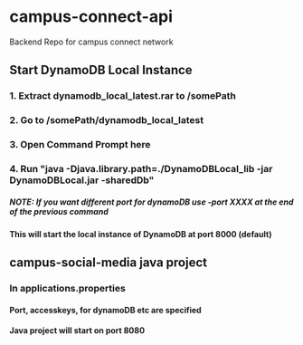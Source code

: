 # campus-connect-api
Backend Repo for campus connect network

## Start DynamoDB Local Instance
### 1. Extract dynamodb_local_latest.rar to /somePath
### 2. Go to /somePath/dynamodb_local_latest
### 3. Open Command Prompt here
### 4. Run "java -Djava.library.path=./DynamoDBLocal_lib -jar DynamoDBLocal.jar -sharedDb"
##### NOTE: If you want different port for dynamoDB use -port XXXX at the end of the previous command
#### This will start the local instance of DynamoDB at port 8000 (default)

## campus-social-media java project
### In applications.properties
#### Port, accesskeys, for dynamoDB etc are specified
#### Java project will start on port 8080
